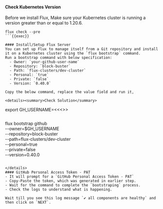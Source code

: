 #### Check Kubernetes Version
Before we install Flux, Make sure your Kubernetes cluster is running a version greater than or equal to 1.20.6.

```
flux check --pre
```{{exec}}

#### Install/Setup Flux Server
You can set up Flux to manage itself from a Git repository and install it on a Kubernetes cluster using the `flux bootstrap` command.
Run a bootstrap command with below specification:
  - Owner: `your-github-user-name`
  - Repository: `block-buster` 
  - Path: `flux-clusters/dev-cluster`
  - Personal: `true`
  - Private: `false`
  - Version: `0.40.0`

Copy the below command, replace the value field and run it,

<details><summary>Check Solution</summary>

```
export GH_USERNAME=<<<<REPLACE-WITH-YOUR-GITHUB-USERNAME>>>
```{{copy}}

```
flux bootstrap github \
  --owner=$GH_USERNAME \
  --repository=block-buster \
  --path=flux-clusters/dev-cluster \
  --personal=true \
  --private=false \
  --version=0.40.0
```{{exec}}

</details>
#### GitHub Personal Access Token - PAT
- It will prompt for a `GitHub Personal Access Token - PAT`
- Copy-Paste the token, which was generated in earlier step.
- Wait for the command to complete the `bootstraping` process.
- Check the logs to understand what is happening.

Wait till you see this log message `✔ all components are healthy` and then click on `NEXT`.